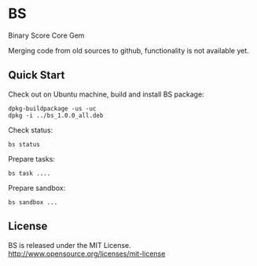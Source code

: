BS
==

Binary Score Core Gem


Merging code from old sources to github, functionality is not available yet.

## Quick Start

Check out on Ubuntu machine, build and install BS package:

    dpkg-buildpackage -us -uc
    dpkg -i ../bs_1.0.0_all.deb
    
Check status:

    bs status
    
Prepare tasks:

    bs task ....
    
Prepare sandbox:

    bs sandbox ... 

## License

BS is released under the MIT License. http://www.opensource.org/licenses/mit-license

